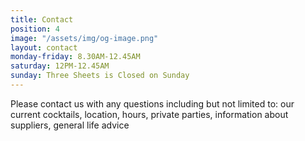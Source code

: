 ```yaml
---
title: Contact
position: 4
image: "/assets/img/og-image.png"
layout: contact
monday-friday: 8.30AM-12.45AM
saturday: 12PM-12.45AM
sunday: Three Sheets is Closed on Sunday
---
```


Please contact us with any questions including but not limited to: our current cocktails, location, hours, private parties, information about suppliers, general life advice